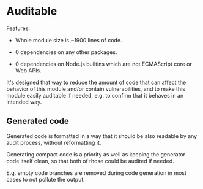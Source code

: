 # Auditable

Features:

  * Whole module size is ~1900 lines of code.

  * 0 dependencies on any other packages.

  * 0 dependencies on Node.js builtins which are not ECMAScript core or Web APIs.

It's designed that way to reduce the amount of code that can affect the behavior of this module
and/or contain vulnerabilities, and to make this module easily auditable if needed, e.g. to
confirm that it behaves in an intended way.

## Generated code

Generated code is formatted in a way that it should be also readable by any audit process,
without reformatting it.

Generating compact code is a priority as well as keeping the generator code itself clean,
so that both of those could be audited if needed.

E.g. empty code branches are removed during code generation in most cases to not pollute the output.
